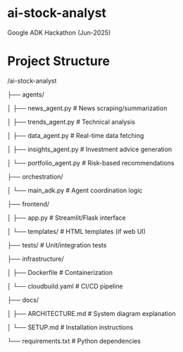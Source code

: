 # ai-stock-analyst
Google ADK Hackathon (Jun-2025)

# Project Structure
/ai-stock-analyst  

├── agents/  

│ ├── news\_agent.py # News scraping/summarization  

│ ├── trends\_agent.py # Technical analysis  

│ ├── data\_agent.py # Real-time data fetching  

│ ├── insights\_agent.py # Investment advice generation  

│ └── portfolio\_agent.py # Risk-based recommendations  

├── orchestration/  

│ └── main\_adk.py # Agent coordination logic  

├── frontend/  

│ ├── app.py # Streamlit/Flask interface  

│ └── templates/ # HTML templates (if web UI)  

├── tests/ # Unit/integration tests  

├── infrastructure/  

│ ├── Dockerfile # Containerization  

│ └── cloudbuild.yaml # CI/CD pipeline  

├── docs/  

│ ├── ARCHITECTURE.md # System diagram explanation  

│ └── SETUP.md # Installation instructions  

└── requirements.txt # Python dependencies
